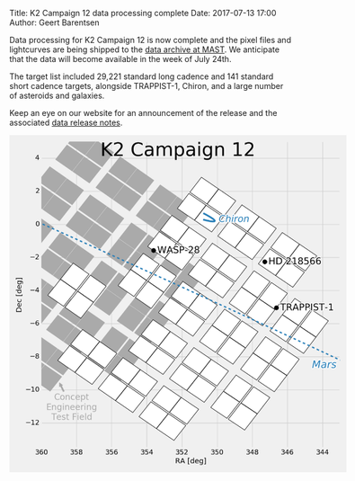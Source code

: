 Title: K2 Campaign 12 data processing complete
Date: 2017-07-13 17:00
Author: Geert Barentsen

Data processing for K2 Campaign 12 is now complete
and the pixel files and lightcurves are being shipped
to the [data archive at MAST](http://archive.stsci.edu/k2).
We anticipate that the data will become available in the week of July 24th.

The target list included 29,221 standard long cadence
and 141 standard short cadence targets,
alongside TRAPPIST-1, Chiron,
and a large number of asteroids and galaxies.

Keep an eye on our website for an announcement of the release
and the associated [data release notes](k2-data-release-notes.html).

<a href="images/k2/k2-c12-field.png"><img class="img-responsive" style="max-width:600px;" src="images/k2/k2-c12-field.png"></a>
